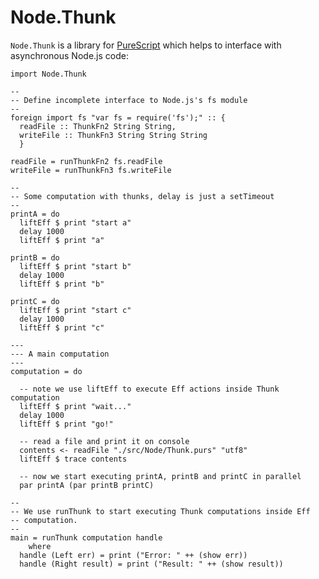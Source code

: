 # Node.Thunk

`Node.Thunk` is a library for [PureScript][purescript] which helps to interface
with asynchronous Node.js code:

    import Node.Thunk

    --
    -- Define incomplete interface to Node.js's fs module
    --
    foreign import fs "var fs = require('fs');" :: {
      readFile :: ThunkFn2 String String,
      writeFile :: ThunkFn3 String String String
      }

    readFile = runThunkFn2 fs.readFile
    writeFile = runThunkFn3 fs.writeFile

    --
    -- Some computation with thunks, delay is just a setTimeout
    --
    printA = do
      liftEff $ print "start a"
      delay 1000
      liftEff $ print "a"

    printB = do
      liftEff $ print "start b"
      delay 1000
      liftEff $ print "b"

    printC = do
      liftEff $ print "start c"
      delay 1000
      liftEff $ print "c"

    ---
    --- A main computation
    ---
    computation = do

      -- note we use liftEff to execute Eff actions inside Thunk computation
      liftEff $ print "wait..."
      delay 1000
      liftEff $ print "go!"

      -- read a file and print it on console
      contents <- readFile "./src/Node/Thunk.purs" "utf8"
      liftEff $ trace contents

      -- now we start executing printA, printB and printC in parallel
      par printA (par printB printC)

    --
    -- We use runThunk to start executing Thunk computations inside Eff
    -- computation.
    --
    main = runThunk computation handle
        where
      handle (Left err) = print ("Error: " ++ (show err))
      handle (Right result) = print ("Result: " ++ (show result))

[purescript]: http://purescript.org
